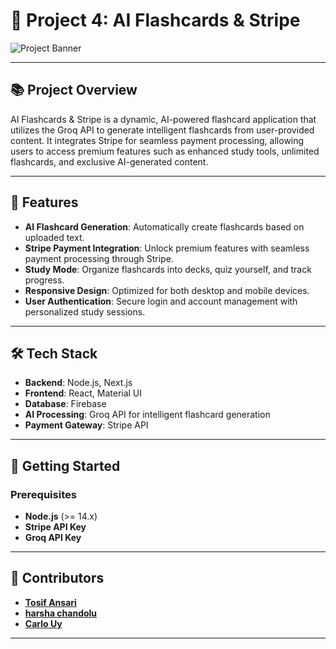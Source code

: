 # 🚀 **Project 4: AI Flashcards & Stripe**

![Project Banner](https://via.placeholder.com/1200x300.png?text=AI+Flashcards+%26+Stripe)

---

## 📚 **Project Overview**

AI Flashcards & Stripe is a dynamic, AI-powered flashcard application that utilizes the Groq API to generate intelligent flashcards from user-provided content. It integrates Stripe for seamless payment processing, allowing users to access premium features such as enhanced study tools, unlimited flashcards, and exclusive AI-generated content.

---

## 🌟 **Features**

- **AI Flashcard Generation**: Automatically create flashcards based on uploaded text.
- **Stripe Payment Integration**: Unlock premium features with seamless payment processing through Stripe.
- **Study Mode**: Organize flashcards into decks, quiz yourself, and track progress.
- **Responsive Design**: Optimized for both desktop and mobile devices.
- **User Authentication**: Secure login and account management with personalized study sessions.

---

## 🛠 **Tech Stack**

- **Backend**: Node.js, Next.js
- **Frontend**: React, Material UI
- **Database**: Firebase
- **AI Processing**: Groq API for intelligent flashcard generation
- **Payment Gateway**: Stripe API

---

## 🚀 **Getting Started**

### Prerequisites

- **Node.js** (>= 14.x)
- **Stripe API Key**
- **Groq API Key**

---

## 👥 **Contributors**

- **[Tosif Ansari](https://github.com/tosifAN)**
- **[harsha chandolu](https://github.com/harshachandolu)**
- **[Carlo Uy](https://github.com/Carlo-Emmanuel)**

---
